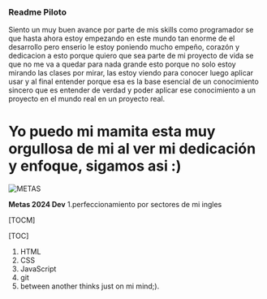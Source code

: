### Readme Piloto

Siento un muy buen avance por parte de mis skills como programador se que hasta ahora estoy empezando en este mundo tan enorme de el desarrollo pero enserio le estoy poniendo mucho empeño, corazón y dedicacion a esto porque quiero que sea parte de mi proyecto de vida se que no me va a quedar para nada grande esto porque no solo estoy mirando las clases por mirar, las estoy viendo para conocer luego aplicar usar y al final entender porque esa es la base esencial de un conocimiento sincero que es entender de verdad y poder aplicar ese conocimiento a un proyecto en el mundo real en un proyecto real.

# Yo puedo mi mamita esta muy orgullosa de mi al ver mi dedicación y enfoque, sigamos asi :)
![METAS](https://encrypted-tbn0.gstatic.com/images?q=tbn:ANd9GcSL-F1DB8LvAYSSxPWiuJTZdngEsqsVtyvQRg&s "METAS")

**Metas 2024 Dev**
1.perfeccionamiento por sectores de mi ingles

[TOCM]

[TOC]

1. HTML
2. CSS
3. JavaScript
4. git
5. between another thinks just on mi mind;).